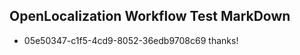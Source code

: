 ## OpenLocalization Workflow Test MarkDown
* 05e50347-c1f5-4cd9-8052-36edb9708c69 thanks!

<!--HONumber=Jul16_HO3-->


